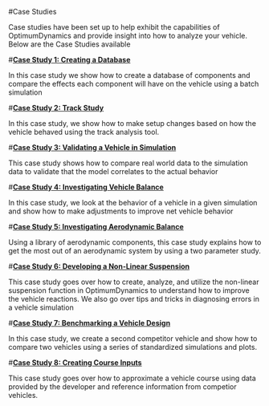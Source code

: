 #Case Studies

Case studies have been set up to help exhibit the capabilities of OptimumDynamics and provide insight into how to analyze your vehicle.  Below are the Case Studies available


#__[Case Study 1: Creating a Database](Case_Study_1_Create_a_Database/1_Case_1.md)__

In this case study we show how to create a database of components and compare the effects each component will have on the vehicle using a batch simulation

#__[Case Study 2: Track Study](Case_Study_2_Track_Study/1_Case_2.md)__

In this case study, we show how to make setup changes based on how the vehicle behaved using the track analysis tool.

#__[Case Study 3: Validating a Vehicle in Simulation](Case_Study_3_Validate_Vehicle/1_Case_3.md)__

This case study shows how to compare real world data to the simulation data to validate that the model correlates to the actual behavior

#__[Case Study 4: Investigating Vehicle Balance](Case_Study_4_Vehicle_Balance/1_Case_4.md)__

In this case study, we look at the behavior of a vehicle in a given simulation and show how to make adjustments to improve net vehicle behavior

#__[Case Study 5: Investigating Aerodynamic Balance](Case_Study_5_Aero_Balance/1_Case_5.md)__

Using a library of aerodynamic components, this case study explains how to get the most out of an aerodynamic system by using a two parameter study.

#__[Case Study 6: Developing a Non-Linear Suspension](Case_Study_6_Developing_a_Non-Linear_Suspension/1_Case_6.md)__

This case study goes over how to create, analyze, and utilize the non-linear suspension function in OptimumDynamics to understand how to improve the vehicle reactions. We also go over tips and tricks in diagnosing errors in a vehicle simulation

#__[Case Study 7: Benchmarking a Vehicle Design](Case_Study_7_Vehicle_Benchmark/1_Case_7.md)__

In this case study, we create a second competitor vehicle and show how to compare two vehicles using a series of standardized simulations and plots.

#__[Case Study 8: Creating Course Inputs](Case_Study_8_Creating_Course_Inputs/1_Case_8.md)__

This case study goes over how to approximate a vehicle course using data provided by the developer and reference information from competior vehicles.

